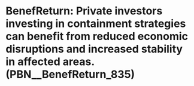 # BenefReturn: __Private investors investing in containment strategies can benefit from reduced economic disruptions and increased stability in affected areas.__ (PBN__BenefReturn_835)

